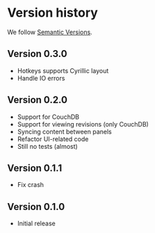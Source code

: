 # Version history

We follow [Semantic Versions](https://semver.org/).

## Version 0.3.0

- Hotkeys supports Cyrillic layout
- Handle IO errors

## Version 0.2.0

- Support for CouchDB
- Support for viewing revisions (only CouchDB)
- Syncing content between panels
- Refactor UI-related code
- Still no tests (almost)

## Version 0.1.1

- Fix crash

## Version 0.1.0

- Initial release
